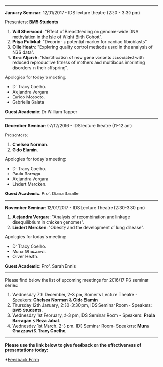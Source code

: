 ***
**January Seminar**: 12/01/2017 - IDS lecture theatre (2:30 - 3:30 pm)

Presenters:
**BM5 Students**

1. **Will Sherwood**: "Effect of Breastfeeding on genome-wide DNA methylation in the Isle of Wight Birth Cohort".
2. **Priya Pulickal**: "Decorin- a potential marker for cardiac fibroblasts".
3. **Ollie Heath**: "Exploring quality control methods used in the analysis of NGS data".
4. **Sara Aljareh**: "Identification of new gene variants associated with reduced reproductive fitness of mothers and multilocus imprinting disorders in their offspring".

Apologies for today's meeting:

* Dr Tracy Coelho.
* Alejandra Vergara.
* Enrico Mossoto.
* Gabriella Galata

**Guest Academic**: Dr William Tapper

***

**December Seminar**: 07/12/2016 - IDS lecture theatre (11-12 am)

Presenters:

1. **Chelsea Norman**.
2. **Gido Elamin**.

Apologies for today's meeting:

* Dr Tracy Coelho.
* Paula Barraga.
* Alejandra Vergara.
* Lindert Mercken.

**Guest Academic**: Prof. Diana Baralle


***

**November Seminar**: 12/01/2017 - IDS Lecture Theatre (2:30-3:30 pm)

1. **Alejandra Vergara**: "Analysis of recombination and linkage disequilibrium in chicken genomes".
2. **Lindert Mercken**: "Obesity and the development of lung disease".

Apologies for today's meeting:

* Dr Tracy Coelho.
* Muna Ghazzawi.
* Oliver Heath.

**Guest Academic**: Prof. Sarah Ennis

***
Please find below the list of upcoming meetings for 2016/17 PG seminar series:

1. Wednesday 7th December, 2-3 pm, Somer's Lecture Theatre - Speakers: **Chelsea Norman** & **Gido Elamin**.
2. Thursday 12th January, 2:30-3:30 pm, IDS Seminar Room - Speakers: **BM5 Students**.
3. Wednesday 1st February, 2-3 pm, IDS Seminar Room - Speakers: **Paola Barragan** & **Reza Jabal**.
4. Wednesday 1st March, 2-3 pm, IDS Seminar Room- Speakers: **Muna Ghazzawi** & **Tracy Coelho**.

***



**Please use the link below to give feedback on the effectiveness of presentations today:**

*[Feedback Form](https://goo.gl/forms/4HrfN437njjou5sS2)


